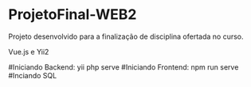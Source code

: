 # ProjetoFinal-WEB2
Projeto desenvolvido para a finalização de disciplina ofertada no curso.

Vue.js e Yii2

#Iniciando Backend: yii php serve
#Iniciando Frontend: npm run serve
#Inciando SQL

